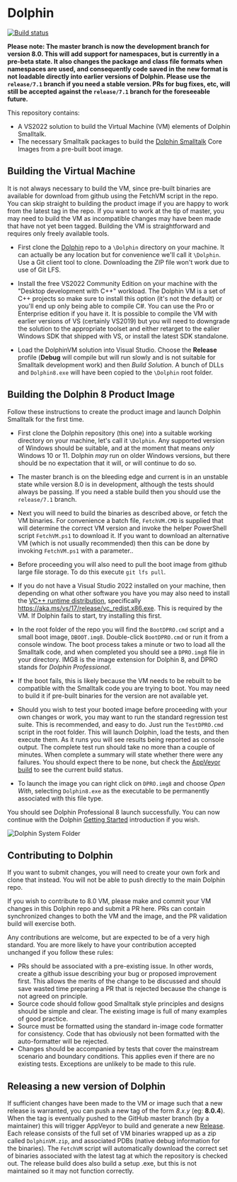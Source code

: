 # Dolphin

[![Build status](https://ci.appveyor.com/api/projects/status/scael64ohx3l6io9/branch/master?svg=true)](https://ci.appveyor.com/project/dolphinsmalltalk/dolphin-db22v/branch/master)

**Please note: The master branch is now the development branch for version 8.0. This will add support for namespaces, but is currently in a pre-beta state. It also changes the package and class file formats when namespaces are used, and consequently code saved in the new format is not loadable directly into earlier versions of Dolphin. Please use the `release/7.1` branch if you need a stable version. PRs for bug fixes, etc, will still be accepted against the `release/7.1` branch for the foreseeable future.**

This repository contains:
* A VS2022 solution to build the Virtual Machine (VM) elements of Dolphin Smalltalk.
* The necessary Smalltalk packages to build the [Dolphin Smalltalk](https://object-arts.com) Core Images from a pre-built boot image.

## Building the Virtual Machine

It is not always necessary to build the VM, since pre-built binaries are available for download from github using the FetchVM script in the repo. You can skip straight to building the product image if you are happy to work from the latest tag in the repo. If you want to work at the tip of master, you may need to build the VM as incompatible changes may have been made that have not yet been tagged. Building the VM is straightforward and requires only freely available tools.

* First clone the [Dolphin](https://github.com/dolphinsmalltalk/Dolphin) repo to a `\Dolphin` directory on your machine. It can actually be any location but for convenience we'll call it `\Dolphin`.  Use a Git client tool to clone. Downloading the ZIP file won't work due to use of Git LFS.

* Install the free VS2022 Community Edition on your machine with the "Desktop development with C++" workload. The Dolphin VM is a set of C++ projects so make sure to install this option (it's not the default) or you'll end up only being able to compile C#. You can use the Pro or Enterprise edition if you have it. It is possible to compile the VM with earlier versions of VS (certainly VS2019) but you will need to downgrade the solution to the appropriate toolset and either retarget to the ealier Windows SDK that shipped with VS, or install the latest SDK standalone.

* Load the DolphinVM solution into Visual Studio. Choose the **Release** profile (**Debug** will compile but will run slowly and is not suitable for Smalltalk development work) and then _Build Solution_. A bunch of DLLs and `Dolphin8.exe` will have been copied to the `\Dolphin` root folder.

## Building the Dolphin 8 Product Image

Follow these instructions to create the product image and launch Dolphin Smalltalk for the first time.

* First clone the Dolphin repository (this one) into a suitable working directory on your machine, let's call it `\Dolphin`. Any supported version of Windows should be suitable, and at the moment that means _only_ Windows 10 or 11. Dolphin _may_ run on older Windows versions, but there should be no expectation that it will, or will continue to do so.

* The master branch is on the bleeding edge and current is in an unstable state while version 8.0 is in development, although the tests should always be passing. If you need a stable build then you should use the `release/7.1` branch.

* Next you will need to build the binaries as described above, or fetch the VM binaries. For convenience a batch file, `FetchVM.CMD` is supplied that will determine the correct VM version and invoke the helper PowerShell script `FetchVM.ps1` to download it. If you want to download an alternative VM (which is not usually recommended) then this can be done by invoking `FetchVM.ps1` with a parameter..

* Before proceeding you will also need to pull the boot image from github large file storage. To do this execute `git lfs pull`.

* If you do not have a Visual Studio 2022 installed on your machine, then depending on what other software you have you may also need to install the [VC++ runtime distribution](https://support.microsoft.com/en-us/help/2977003/the-latest-supported-visual-c-downloads), specifically https://aka.ms/vs/17/release/vc_redist.x86.exe. This is required by the VM. If Dolphin fails to start, try installing this first.

* In the root folder of the repo you will find the `BootDPRO.cmd` script and a small boot image, `DBOOT.img8`. Double-click `BootDPRO.cmd` or run it from a console window. The boot process takes a minute or two to load all the Smalltalk code, and when completed you should see a `DPRO.img8` file in your directory. IMG8 is the image extension for Dolphin 8, and DPRO stands for _Dolphin Professional_.

* If the boot fails, this is likely because the VM needs to be rebuilt to be compatible with the Smalltalk code you are trying to boot. You may need to build it if pre-built binaries for the version are not available yet.

* Should you wish to test your booted image before proceeding with your own changes or work, you may want to run the standard regression test suite. This is recommended, and easy to do. Just run the `TestDPRO.cmd` script in the root folder. This will launch Dolphin, load the tests, and then execute them. As it runs you will see results being reported as console output. The complete test run should take no more than a couple of minutes. When complete a summary will state whether there were any failures. You should expect there to be none, but check the [AppVeyor build](https://ci.appveyor.com/project/dolphinsmalltalk/dolphin-db22v/branch/master) to see the current build status.

* To launch the image you can right click on `DPRO.img8` and choose _Open With_, selecting `Dolphin8.exe` as the executable to be permanently associated with this file type.

You should see Dolphin Professional 8 launch successfully. You can now continue with the Dolphin [Getting Started](http://object-arts.com/gettingstarted.html) introduction if you wish.

![Dolphin System Folder](https://user-images.githubusercontent.com/15128107/44483893-33180800-a644-11e8-843b-ce731367e4cb.png)

## Contributing to Dolphin

If you want to submit changes, you will need to create your own fork and clone that instead. You will not be able to push directly to the main Dolphin repo.

If you wish to contribute to 8.0 VM, please make and commit your VM changes in this Dolphin repo and submit a PR here. PRs can contain synchronized changes to both the VM and the image, and the PR validation build will exercise both.

Any contributions are welcome, but are expected to be of a very high standard. You are more likely to have your contribution accepted unchanged if you follow these rules:
- PRs should be associated with a pre-existing issue. In other words, create a github issue describing your bug or proposed improvement first. This allows the merits of the change to be discussed and should save wasted time preparing a PR that is rejected because the change is not agreed on principle.
- Source code should follow good Smalltalk style principles and designs should be simple and clear. The existing image is full of many examples of good practice.
- Source must be formatted using the standard in-image code formatter for consistency. Code that has obviously not been formatted with the auto-formatter will be rejected.
- Changes should be accompanied by tests that cover the mainstream scenario and boundary conditions. This applies even if there are no existing tests. Exceptions are unlikely to be made to this rule.

## Releasing a new version of Dolphin

If sufficient changes have been made to the VM or image such that a new release is warranted, you can push a new tag of the form _8.x.y_ (eg: **8.0.4**). When the tag is eventually pushed to the GitHub master branch (by a maintainer) this will trigger AppVeyor to build and generate a new [Release](https://github.com/dolphinsmalltalk/Dolphin/releases). Each release consists of the full set of VM binaries wrapped up as a zip called `DolphinVM.zip`, and associated PDBs (native debug information for the binaries). The `FetchVM` script will automatically download the correct set of binaries associated with the latest tag at which the repository is checked out. The release build does also build a setup .exe, but this is not maintained so it may not function correctly.


